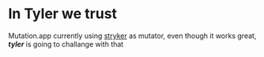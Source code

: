 # In Tyler we trust

Mutation.app currently using [stryker](https://stryker-mutator.io/) as mutator, even though it works great, _**tyler**_ is going to challange with that
